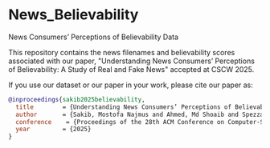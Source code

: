 # News_Believability
News Consumers’ Perceptions of Believability Data


This repository contains the news filenames and believability scores associated with our paper, "Understanding News Consumers’ Perceptions of Believability: A Study of Real and Fake News" accepted at CSCW 2025.

If you use our dataset or our paper in your work, please cite our paper as:

```bibtex
@inproceedings{sakib2025believability,
  title        = {Understanding News Consumers’ Perceptions of Believability: A Study of Real and Fake News},
  author       = {Sakib, Mostofa Najmus and Ahmed, Md Shoaib and Spezzano, Francesca and Hamby, Anne},
  conference    = {Proceedings of the 28th ACM Conference on Computer-Supported Cooperative Work and Social Computing (CSCW '25)},
  year         = {2025}
}



